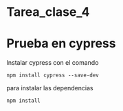 # Tarea_clase_4
# Prueba en cypress

Instalar cypress con el comando
```
npm install cypress --save-dev
```
para instalar las dependencias
```
npm install
```